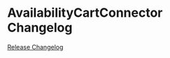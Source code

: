 # AvailabilityCartConnector Changelog

[Release Changelog](https://github.com/spryker/availability-cart-connector/releases)
